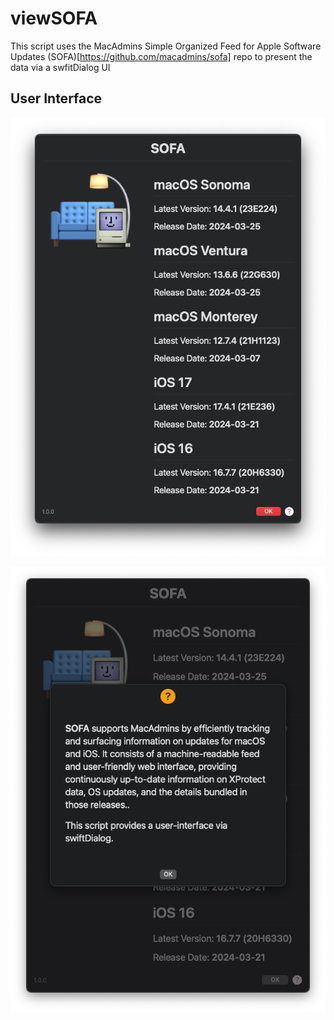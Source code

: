 # viewSOFA
This script uses the MacAdmins Simple Organized Feed for Apple Software  Updates (SOFA)[https://github.com/macadmins/sofa] repo to present the data via a swfitDialog UI

## User Interface
![Main View](https://github.com/BusyBread/viewSOFA/blob/main/images/viewSOFA-Main.png)

![Help View](https://github.com/BusyBread/viewSOFA/blob/main/images/viewSOFA-Help.png)
